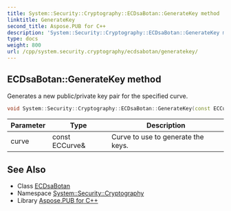 ```yaml
---
title: System::Security::Cryptography::ECDsaBotan::GenerateKey method
linktitle: GenerateKey
second_title: Aspose.PUB for C++
description: 'System::Security::Cryptography::ECDsaBotan::GenerateKey method. Generates a new public/private key pair for the specified curve in C++.'
type: docs
weight: 800
url: /cpp/system.security.cryptography/ecdsabotan/generatekey/
---
```

## ECDsaBotan::GenerateKey method


Generates a new public/private key pair for the specified curve.

```cpp
void System::Security::Cryptography::ECDsaBotan::GenerateKey(const ECCurve &curve) override
```


| Parameter | Type | Description |
| --- | --- | --- |
| curve | const ECCurve\& | Curve to use to generate the keys. |

## See Also

* Class [ECDsaBotan](../)
* Namespace [System::Security::Cryptography](../../)
* Library [Aspose.PUB for C++](../../../)
